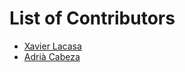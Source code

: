# List of Contributors

- [Xavier Lacasa](https://github.com/xlacasa)
- [Adrià Cabeza](https://github.com/adriacabeza)
